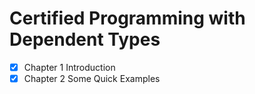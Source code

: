 # Certified Programming with Dependent Types
- [x] Chapter 1 Introduction
- [x] Chapter 2 Some Quick Examples
